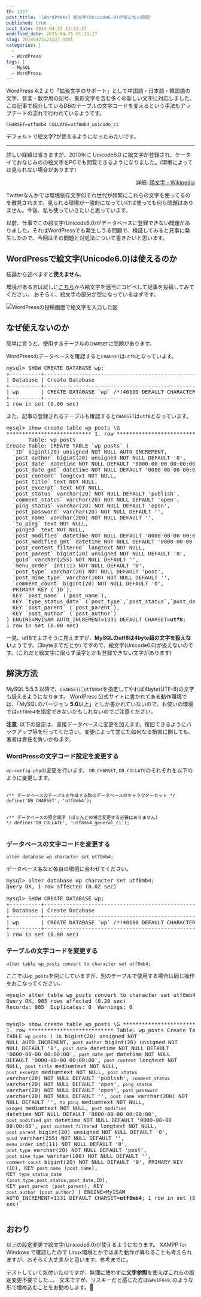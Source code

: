 ```yaml
---
ID: 1227
post_title: '[WordPress] 絵文字(Unicode6.0)が使えない問題'
published: true
post_date: 2014-04-23 12:32:27
modified_date: 2015-04-25 01:21:27
slug: 20140423123227.html
categories: |
  -
  - WordPress
tags: |
  - MySQL
  - WordPress
---
```

WordPress 4.2 より「拡張文字のサポート」として中国語・日本語・韓国語の文字、音楽・数学用の記号、象形文字を含む多くの新しい文字に対応しました。
この記事で紹介しているDBのテーブルの文字コードを変えるという手法もアップデートの流れで行われているようです。
<pre class="language-sql"><code>CHARSET=utf8mb4 COLLATE=utf8mb4_unicode_ci</code></pre>
デフォルトで絵文字?が使えるようになったみたいです。
<hr>
詳しい経緯は省きますが、2010年に Unicode6.0 に絵文字が登録され、ケータイでおなじみのの絵文字をPCでも閲覧できるようになりました。(環境によっては見られない場合があります)
<p align="right">詳細: <a href="http://ja.wikipedia.org/wiki/%E9%A1%94%E6%96%87%E5%AD%97">顔文字 - Wikipedia</a></p>

Twitterなんかでは環境依存文字何それ世代が頻繁にこれらの文字を使ってるのを散見されます。見られる環境が一般的になっていけば使っても何ら問題はありません。今後、私も使っていきたいと思っています。

以前、仕事でこの絵文字(Unicode6.0)がデータベースに登録できない問題がありました。それはWordPressでも発生しうる問題で、検証してみると見事に発生したので、今回はその問題と対処法について書きたいと思います。
<!--more-->
<h2>WordPressで絵文字(Unicode6.0)は使えるのか</h2>
結論から述べますと<strong>使えません</strong>。

環境がある方は試しに<a href="http://ja.wikipedia.org/wiki/%E9%A1%94%E6%96%87%E5%AD%97#Unicode.E3.81.B8.E3.81.AE.E9.A1.94.E6.96.87.E5.AD.97.E3.81.AE.E7.99.BB.E9.8C.B2">こちら</a>から絵文字を適当にコピペして記事を投稿してみてください。
おそらく、絵文字の部分が空になっているはずです。

<img alt="WordPressの投稿画面で絵文字を入力した図" src="[cfview name='img_1']">

<h2>なぜ使えないのか</h2>
簡単に言うと、使用するテーブルの<code>CHARSET</code>に問題があります。

WordPressのデータベースを確認すると<code>CHARSET</code>は<code>utf8</code>となっています。
<pre class="cmd">mysql&gt; SHOW CREATE DATABASE wp;
+----------+-------------------------------------------------------------+
| Database | Create Database                                             |
+----------+-------------------------------------------------------------+
| wp       | CREATE DATABASE `wp` /*!40100 DEFAULT CHARACTER SET <b>utf8</b>; */ |
+----------+-------------------------------------------------------------+
1 row in set (0.00 sec)</pre>

また、記事の登録されるテーブルも確認すると<code>CHARSET</code>は<code>utf8</code>となっています。
<pre class="cmd">mysql&gt; show create table wp_posts \G
*************************** 1. row ***************************
       Table: wp_posts
Create Table: CREATE TABLE `wp_posts` (
  `ID` bigint(20) unsigned NOT NULL AUTO_INCREMENT,
  `post_author` bigint(20) unsigned NOT NULL DEFAULT &#039;0&#039;,
  `post_date` datetime NOT NULL DEFAULT &#039;0000-00-00 00:00:00&#039;,
  `post_date_gmt` datetime NOT NULL DEFAULT &#039;0000-00-00 00:00:00&#039;,
  `post_content` longtext NOT NULL,
  `post_title` text NOT NULL,
  `post_excerpt` text NOT NULL,
  `post_status` varchar(20) NOT NULL DEFAULT &#039;publish&#039;,
  `comment_status` varchar(20) NOT NULL DEFAULT &#039;open&#039;,
  `ping_status` varchar(20) NOT NULL DEFAULT &#039;open&#039;,
  `post_password` varchar(20) NOT NULL DEFAULT &#039;&#039;,
  `post_name` varchar(200) NOT NULL DEFAULT &#039;&#039;,
  `to_ping` text NOT NULL,
  `pinged` text NOT NULL,
  `post_modified` datetime NOT NULL DEFAULT &#039;0000-00-00 00:00:00&#039;,
  `post_modified_gmt` datetime NOT NULL DEFAULT &#039;0000-00-00 00:00:00&#039;,
  `post_content_filtered` longtext NOT NULL,
  `post_parent` bigint(20) unsigned NOT NULL DEFAULT &#039;0&#039;,
  `guid` varchar(255) NOT NULL DEFAULT &#039;&#039;,
  `menu_order` int(11) NOT NULL DEFAULT &#039;0&#039;,
  `post_type` varchar(20) NOT NULL DEFAULT &#039;post&#039;,
  `post_mime_type` varchar(100) NOT NULL DEFAULT &#039;&#039;,
  `comment_count` bigint(20) NOT NULL DEFAULT &#039;0&#039;,
  PRIMARY KEY (`ID`),
  KEY `post_name` (`post_name`),
  KEY `type_status_date` (`post_type`,`post_status`,`post_date`,`ID`),
  KEY `post_parent` (`post_parent`),
  KEY `post_author` (`post_author`)
) ENGINE=MyISAM AUTO_INCREMENT=1331 DEFAULT CHARSET=<b>utf8</b>;
1 row in set (0.00 sec)</pre>

一見、utf8でよさそうに見えますが、<strong>MySQLのutf8は4byte超の文字を扱えない</strong>ようです。(3byteまでだとか)
ですので、絵文字(Unicode6.0)が扱えないのです。(これだと絵文字に限らず漢字とかも登録できない文字があります)

<h2>解決方法</h2>
MySQL 5.5.3 以降で、<code>CHARSET</code>に<code>utf8mb4</code>を指定してやれば4byte(UTF-8)の文字も扱えるようになります。
WordPress 公式サイトに書かれてある動作環境では、「MySQLのバージョン <b>5.0</b>以上」としか書かれていないので、お使いの環境では<code>utf8mb4</code>を指定できないかもしれないのでご注意ください。

<p class="alert alert-danger"><strong>注意</strong>: 以下の設定は、直接データベースに変更を加えます。復旧できるようにバックアップ等を行ってください。変更によって生じた如何なる損害に関しても、著者は責任を負いかねます。</p>

<h3>WordPressの文字コード設定を変更する</h3>
<code>wp-config.php</code>の変更を行います。
<code>DB_CHARSET</code>, <code>DB_COLLATE</code>のそれぞれを以下のように変更します。
<pre class="language-sql"><code>
/** データベースのテーブルを作成する際のデータベースのキャラクターセット */
define('DB_CHARSET', 'utf8mb4');

/** データベースの照合順序 (ほとんどの場合変更する必要はありません) */
define('DB_COLLATE', 'utf8mb4_general_ci');
</code></pre>

<h3>データベースの文字コードを変更する</h3>
<pre class="language-sql"><code>alter database wp character set utf8mb4;</code></pre>
データベース名など各自の環境に合わせてください。

<pre class="cmd">mysql&gt; alter database wp character set utf8mb4;
Query OK, 1 row affected (0.02 sec)

mysql&gt; SHOW CREATE DATABASE wp;
+----------+----------------------------------------------------------------+
| Database | Create Database                                                |
+----------+----------------------------------------------------------------+
| wp       | CREATE DATABASE `wp` /*!40100 DEFAULT CHARACTER SET <b>utf8mb4</b> */ |
+----------+----------------------------------------------------------------+
1 row in set (0.00 sec)</pre>


<h3>テーブルの文字コードを変更する</h3>
<pre class="language-sql"><code>alter table wp_posts convert to character set utf8mb4;</code></pre>
ここでは<code>wp_posts</code>を例にしていますが、別のテーブルで使用する場合は同じ操作をおこなってください。
<pre class="cmd">mysql&gt; alter table wp_posts convert to character set utf8mb4;
Query OK, 985 rows affected (0.20 sec)
Records: 985  Duplicates: 0  Warnings: 0

mysql&gt; show create table wp_posts \G
*************************** 1. row ***************************
       Table: wp_posts
Create Table: CREATE TABLE `wp_posts` (
  `ID` bigint(20) unsigned NOT NULL AUTO_INCREMENT,
  `post_author` bigint(20) unsigned NOT NULL DEFAULT &#039;0&#039;,
  `post_date` datetime NOT NULL DEFAULT &#039;0000-00-00 00:00:00&#039;,
  `post_date_gmt` datetime NOT NULL DEFAULT &#039;0000-00-00 00:00:00&#039;,
  `post_content` longtext NOT NULL,
  `post_title` mediumtext NOT NULL,
  `post_excerpt` mediumtext NOT NULL,
  `post_status` varchar(20) NOT NULL DEFAULT &#039;publish&#039;,
  `comment_status` varchar(20) NOT NULL DEFAULT &#039;open&#039;,
  `ping_status` varchar(20) NOT NULL DEFAULT &#039;open&#039;,
  `post_password` varchar(20) NOT NULL DEFAULT &#039;&#039;,
  `post_name` varchar(200) NOT NULL DEFAULT &#039;&#039;,
  `to_ping` mediumtext NOT NULL,
  `pinged` mediumtext NOT NULL,
  `post_modified` datetime NOT NULL DEFAULT &#039;0000-00-00 00:00:00&#039;,
  `post_modified_gmt` datetime NOT NULL DEFAULT &#039;0000-00-00 00:00:00&#039;,
  `post_content_filtered` longtext NOT NULL,
  `post_parent` bigint(20) unsigned NOT NULL DEFAULT &#039;0&#039;,
  `guid` varchar(255) NOT NULL DEFAULT &#039;&#039;,
  `menu_order` int(11) NOT NULL DEFAULT &#039;0&#039;,
  `post_type` varchar(20) NOT NULL DEFAULT &#039;post&#039;,
  `post_mime_type` varchar(100) NOT NULL DEFAULT &#039;&#039;,
  `comment_count` bigint(20) NOT NULL DEFAULT &#039;0&#039;,
  PRIMARY KEY (`ID`),
  KEY `post_name` (`post_name`),
  KEY `type_status_date` (`post_type`,`post_status`,`post_date`,`ID`),
  KEY `post_parent` (`post_parent`),
  KEY `post_author` (`post_author`)
) ENGINE=MyISAM AUTO_INCREMENT=1331 DEFAULT CHARSET=<b>utf8mb4</b>;
1 row in set (0.02 sec)</pre>

<h2>おわり</h2>
以上の設定変更で絵文字(Unicode6.0)が使えるようになります。
XAMPP for Windows で確認したので Linux環境とかではまた動作が異なることも考えられますが、おそらく大丈夫かと思います。参考までに。

テストしていて気付いたのですが、無理に使わずに<strong>文字参照</strong>を使えばこれらの設定変更不要でした…。
文末ですが、リスキーだと感じた方は<code>&amp;#x1F649;</code>のような形で埋め込むことをお勧めします。<span style="font-size:120%;">&#x1F649;</span>
